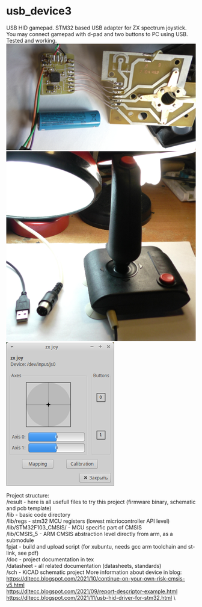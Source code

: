 # usb_device3
USB HID gamepad.
STM32 based USB adapter for ZX spectrum joystick. You may connect gamepad
with d-pad and two buttons to PC using USB.
Tested and working.
![device](result/pcb.JPG)
![eee](result/gamepad.JPG)
![eeee](result/test.png)

Project structure:\
/result - here is all usefull files to try this project (firmware binary, schematic and pcb template)\
/lib - basic code directory\
/lib/regs - stm32 MCU registers (lowest micriocontroller API level)\
/lib/STM32F103_CMSIS/ - MCU specific part of CMSIS\
/lib/CMSIS_5 - ARM CMSIS abstraction level directly from arm, as a submodule\
fpjat - build and upload script (for xubuntu, needs gcc arm toolchain and st-link, see pdf)\
/doc - project documentation in tex\
/datasheet - all related documentation (datasheets, standards)\
/sch - KiCAD schematic project
More information about device in blog:\
https://dltecc.blogspot.com/2021/10/continue-on-your-own-risk-cmsis-v5.html \
https://dltecc.blogspot.com/2021/09/report-descriptor-example.html \
https://dltecc.blogspot.com/2021/11/usb-hid-driver-for-stm32.html \
